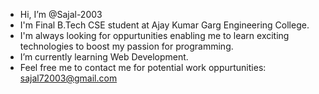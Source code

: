 - Hi, I’m @Sajal-2003
- I'm Final B.Tech CSE student at Ajay Kumar Garg Engineering College.
- I'm always looking for oppurtunities enabling me to learn exciting technologies to boost my passion for programming.
- I’m currently learning Web Development.
- Feel free me to contact me for potential work oppurtunities: sajal72003@gmail.com

